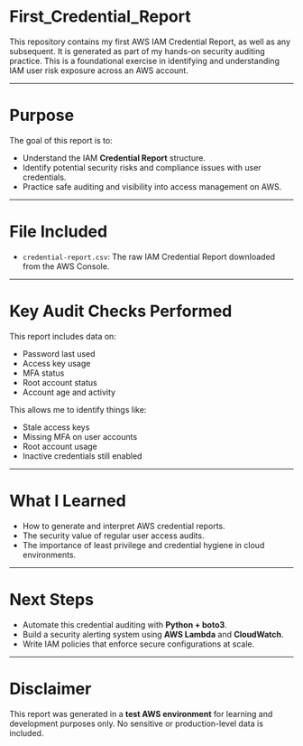 # First_Credential_Report
This repository contains my first AWS IAM Credential Report, as well as any subsequent. It is generated as part of my hands-on security auditing practice. This is a foundational exercise in identifying and understanding IAM user risk exposure across an AWS account.

---

# Purpose
The goal of this report is to:

- Understand the IAM **Credential Report** structure.
- Identify potential security risks and compliance issues with user credentials.
- Practice safe auditing and visibility into access management on AWS.
---

# File Included

- `credential-report.csv`: The raw IAM Credential Report downloaded from the AWS Console.
---
# Key Audit Checks Performed

This report includes data on:

- Password last used
- Access key usage
- MFA status
- Root account status
- Account age and activity

This allows me to identify things like:

- Stale access keys
- Missing MFA on user accounts
- Root account usage 
- Inactive credentials still enabled

---
# What I Learned

- How to generate and interpret AWS credential reports.
- The security value of regular user access audits.
- The importance of least privilege and credential hygiene in cloud environments.

---
# Next Steps

- Automate this credential auditing with **Python + boto3**.
- Build a security alerting system using **AWS Lambda** and **CloudWatch**.
- Write IAM policies that enforce secure configurations at scale.

---
# Disclaimer

This report was generated in a **test AWS environment** for learning and development purposes only. No sensitive or production-level data is included.

